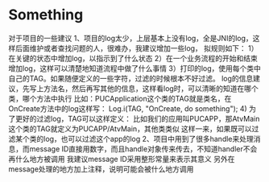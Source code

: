 # Something
对于项目的一些建议
1、项目的log太少，上层基本上没有log，全是JNI的log，这样后面维护或者查找问题的人，很难办，我建议增加一些log，
拟规则如下：
1）在关键的状态中增加log，以指示到了什么状态
2）在一个业务流程的开始和结束增加log，这样可以清楚地知道流程中做了什么事情
3）打印的log，使用每个类中自己的TAG。如果随便定义的一些字符，过滤的时候根本不好过滤。
	log的信息建议，先写上方法名，然后再写其他的信息，这样看log时，可以清晰的知道在哪个类，哪个方法中执行
	比如：PUCApplication这个类的TAG就是类名，在OnCreate方法中的log这样写：
		Log.i(TAG, "OnCreate, do something");
4) 为了更好的过滤log，TAG可以这样定义：
	比如我们的应用叫PUCAPP，那AtvMain这个类的TAG就定义为PUCAPP/AtvMain，其他类类似
	这样一来，如果既可以过滤某个类的log，也可以过滤这个app的log
2、项目中用到了很多handle来处理消息，而message ID直接用数字，而且handle对象传来传去，不知道handler不会再什么地方被调用
	我建议message ID采用整形常量来表示其意义
	另外在message处理的地方加上注释，说明可能会被什么地方调用